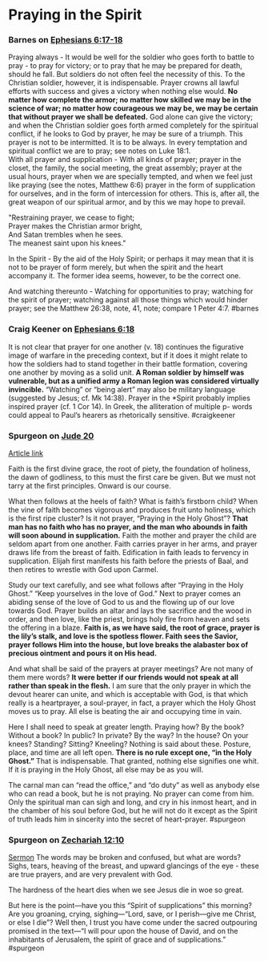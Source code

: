 # Praying in the Spirit

### Barnes on [Ephesians 6:17-18](Ephesians6#v.18)
Praying always - It would be well for the soldier who goes forth to battle to pray - to pray for victory; or to pray that he may be prepared for death, should he fall. But soldiers do not often feel the necessity of this. To the Christian soldier, however, it is indispensable. Prayer crowns all lawful efforts with success and gives a victory when nothing else would. **No matter how complete the armor; no matter how skilled we may be in the science of war; no matter how courageous we may be, we may be certain that without prayer we shall be defeated.** God alone can give the victory; and when the Christian soldier goes forth armed completely for the spiritual conflict, if he looks to God by prayer, he may be sure of a triumph. This prayer is not to be intermitted. It is to be always. In every temptation and spiritual conflict we are to pray; see notes on Luke 18:1.  
With all prayer and supplication - With all kinds of prayer; prayer in the closet, the family, the social meeting, the great assembly; prayer at the usual hours, prayer when we are specially tempted, and when we feel just like praying (see the notes, Matthew 6:6) prayer in the form of supplication for ourselves, and in the form of intercession for others. This is, after all, the great weapon of our spiritual armor, and by this we may hope to prevail.  
  
"Restraining prayer, we cease to fight;  
Prayer makes the Christian armor bright,  
And Satan trembles when he sees.  
The meanest saint upon his knees."  
  
In the Spirit - By the aid of the Holy Spirit; or perhaps it may mean that it is not to be prayer of form merely, but when the spirit and the heart accompany it. The former idea seems, however, to be the correct one.  
  
And watching thereunto - Watching for opportunities to pray; watching for the spirit of prayer; watching against all those things which would hinder prayer; see the Matthew 26:38, note, 41, note; compare 1 Peter 4:7.
#barnes 

### Craig Keener on [Ephesians 6:18](Ephesians6#v.18)
It is not clear that prayer for one another (v. 18) continues the figurative image of warfare in the preceding context, but if it does it might relate to how the soldiers had to stand together in their battle formation, covering one another by moving as a solid unit. **A Roman soldier by himself was vulnerable, but as a unified army a Roman legion was considered virtually invincible.** “Watching” or “being alert” may also be military language (suggested by Jesus; cf. Mk 14:38). Prayer in the \*Spirit probably implies inspired prayer (cf. 1 Cor 14). In Greek, the alliteration of multiple p- words could appeal to Paul’s hearers as rhetorically sensitive.
#craigkeener 


### Spurgeon on [Jude 20](Jude#v.20)
[Article link](https://www.spurgeongems.org/sermon/chs719.pdf)

Faith is the first divine grace, the root of piety, the foundation of holiness, the dawn of godliness, to this must the first care be given. But we must not tarry at the first principles. Onward is our course.

What then follows at the heels of faith? What is faith’s firstborn child? When the vine of faith becomes vigorous and produces fruit unto holiness, which is the first ripe cluster? Is it not prayer, “Praying in the Holy Ghost”? **That man has no faith who has no prayer, and the man who abounds in faith will soon abound in supplication.** Faith the mother and prayer the child are seldom apart from one another. Faith carries prayer in her arms, and prayer draws life from the breast of faith. Edification in faith leads to fervency in supplication. Elijah first manifests his faith before the priests of Baal, and then retires to wrestle with God upon Carmel.

Study our text carefully, and see what follows after “Praying in the Holy Ghost.” “Keep yourselves in the love of God.” Next to prayer comes an abiding sense of the love of God to us and the flowing up of our love towards God. Prayer builds an altar and lays the sacrifice and the wood in order, and then love, like the priest, brings holy fire from heaven and sets the offering in a blaze. **Faith is, as we have said, the root of grace, prayer is the lily’s stalk, and love is the spotless flower. Faith sees the Savior, prayer follows Him into the house, but love breaks the alabaster box of precious ointment and pours it on His head.**

And what shall be said of the prayers at prayer meetings? Are not many of them mere words? **It were better if our friends would not speak at all rather than speak in the flesh.** I am sure that the only prayer in which the devout hearer can unite, and which is acceptable with God, is that which really is a heartprayer, a soul-prayer, in fact, a prayer which the Holy Ghost moves us to pray. All else is beating the air and occupying time in vain.

Here I shall need to speak at greater length. Praying how? By the book? Without a book? In public? In private? By the way? In the house? On your knees? Standing? Sitting? Kneeling? Nothing is said about these. Posture, place, and time are all left open. **There is no rule except one, “in the Holy Ghost.”** That is indispensable. That granted, nothing else signifies one whit. If it is praying in the Holy Ghost, all else may be as you will.

The carnal man can “read the office,” and “do duty” as well as anybody else who can read a book, but he is not praying. No prayer can come from him. Only the spiritual man can sigh and long, and cry in his inmost heart, and in the chamber of his soul before God, but he will not do it except as the Spirit of truth leads him in sincerity into the secret of heart-prayer.
#spurgeon 

### Spurgeon on [Zechariah 12:10](Zechariah12.md#v.10 )
[Sermon](https://www.spurgeongems.org/sermon/chs1983.pdf)
The words may be broken and confused, but what are words? Sighs, tears, heaving of the breast, and upward glancings of the eye - these are true prayers, and are very prevalent with God.

The hardness of the heart dies when we see Jesus die in woe so great.

But here is the point—have you this “Spirit of supplications” this morning? Are you groaning, crying, sighing—“Lord, save, or I perish—give me Christ, or else I die”? Well then, I trust you have come under the sacred outpouring promised in the text—“I will pour upon the house of David, and on the inhabitants of Jerusalem, the spirit of grace and of supplications.”
#spurgeon 
